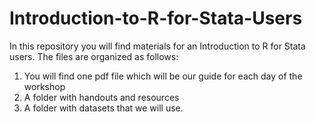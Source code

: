 # Introduction-to-R-for-Stata-Users

In this repository you will find materials for an Introduction to R for Stata users.
The files are organized as follows: 
1. You will find one pdf file which will be our guide for each day of the workshop
2. A folder with handouts and resources
3. A folder with datasets that we will use. 

